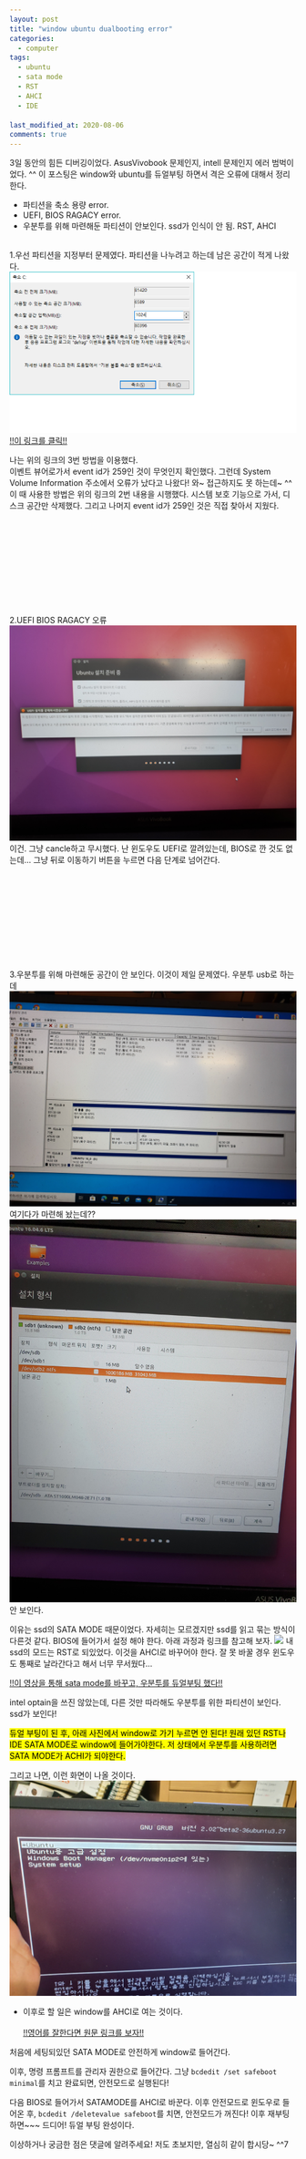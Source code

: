 ```yaml
---
layout: post
title: "window ubuntu dualbooting error"
categories:
  - computer
tags:
  - ubuntu
  - sata mode
  - RST
  - AHCI
  - IDE

last_modified_at: 2020-08-06
comments: true
---
```

3일 동안의 힘든 디버깅이었다. AsusVivobook 문제인지, intell 문제인지 에러 범벅이었다. ^^ 이 포스팅은 window와 ubuntu를 듀얼부팅 하면서 격은 오류에 대해서 정리한다.<br>

- 파티션을 축소 용량 error.
- UEFI, BIOS RAGACY error.
- 우분투를 위해 마련해둔 파티션이 안보인다. ssd가 인식이 안 됨. RST, AHCI
<br><br>

1.우선 파티션을 지정부터 문제였다. 파티션을 나누려고 하는데 남은 공간이 적게 나왔다.
<img src="/assets/img/computer/ubuntu/partition.png">
<a href ="https://archive2497.tistory.com/entry/%EC%9D%B4%EB%8F%99%ED%95%A0-%EC%88%98-%EC%97%86%EB%8A%94-%ED%8C%8C%EC%9D%BC%EC%9D%B4-%EC%9E%88%EB%8A%94-%EC%A7%80%EC%A0%90%EC%9D%84-%EB%B2%97%EC%96%B4%EB%82%98-%EB%B3%BC%EB%A5%A8%EC%9D%84-%EC%B6%95%EC%86%8C%ED%95%A0-%EC%88%98-%EC%97%86%EC%8A%B5%EB%8B%88%EB%8B%A4-%ED%95%B4%EA%B2%B0%EB%B0%A9%EB%B2%95-%EC%A0%95%EB%A6%AC">!!이 링크를 클릭!!<a>

나는 위의 링크의 3번 방법을 이용했다.<br>
이벤트 뷰어로가서 event id가 259인 것이 무엇인지 확인했다. 그런데 System Volume Information 주소에서 오류가 났다고 나왔다! 와~ 접근하지도 못 하는데~ ^^ 이 때 사용한 방법은 위의 링크의 2번 내용을 시행했다. 시스템 보호 기능으로 가서, 디스크 공간만 삭제했다. 그리고 나머지 event id가 259인 것은 직접 찾아서 지웠다.<br>

<br>
<br>
<br>
<br>
<br>
<br>
<br>
<br>
<br>

2.UEFI BIOS RAGACY 오류
<img src="/assets/img/computer/ubuntu/uefiError.jpg">
이건. 그냥 cancle하고 무시했다. 난 윈도우도 UEFI로 깔려있는데, BIOS로 깐 것도 없는데... 그냥 뒤로 이동하기 버튼을 누르면 다음 단계로 넘어간다. 

<br>
<br>
<br>
<br>
<br>
<br>
<br>
<br>
<br>

3.우분투를 위해 마련해둔 공간이 안 보인다.
이것이 제일 문제였다. 우분투 usb로 하는데 
<img src="/assets/img/computer/ubuntu/arrange.jpg">
여기다가 마련해 놨는데?? 
<img src="/assets/img/computer/ubuntu/search.jpg">
안 보인다.

이유는 ssd의 SATA MODE 때문이었다. 자세히는 모르겠지만 ssd를 읽고 묶는 방식이 다른것 같다. BIOS에 들어가서 설정 해야 한다. 아래 과정과 링크를 참고해 보자.
<img src="/assets/img/computer/ubuntu/BIOS.jpg">
내 ssd의 모드는 RST로 되있었다. 이것을 AHCI로 바꾸어야 한다. 잘 못 바꿀 경우 윈도우도 통째로 날라간다고 해서 너무 무서웠다...<br>

<a href = "https://www.youtube.com/watch?v=2uXgbF3P2F8&t=426s">!!이 영상을 통해 sata mode를 바꾸고, 우분투를 듀얼부팅 했다!!<a>

intel optain을 쓰진 않았는데, 다른 것만 따라해도 우분투를 위한 파티션이 보인다. ssd가 보인다!


<mark> 듀얼 부팅이 된 후, 아래 사진에서 window로 가기 누르면 안 된다! 원래 있던 RST나 IDE SATA MODE로 window에 들어가야한다. 저 상태에서 우분투를 사용하려면 SATA MODE가 ACHI가 되야한다.</mark>

그리고 나면, 이런 화면이 나올 것이다.
<img src="/assets/img/computer/ubuntu/complete.jpg">

- 이후로 할 일은 window를 AHCI로 여는 것이다.<br><br>
<a href="https://support.thinkcritical.com/kb/articles/switch-windows-10-from-raid-ide-to-ahci">!!영어를 잘한다면 원문 링크를 보자!!<a>

처음에 세팅되있던 SATA MODE로 안전하게 window로 들어간다.

이후, 명령 프롬프트를 관리자 권한으로 들어간다. 그냥 
```bcdedit /set safeboot minimal```를 치고 완료되면, 안전모드로 실행된다!

다음 BIOS로 들어가서 SATAMODE를 AHCI로 바꾼다. 이후 안전모드로 윈도우로 들어온 후,
```bcdedit /deletevalue safeboot```를 치면, 안전모드가 꺼진다!
이후 재부팅하면~~~ 드디어! 듀얼 부팅 완성이다.

이상하거나 궁금한 점은 댓글에 알려주세요! 저도 초보지만, 열심히 같이 합시당~ ^^7